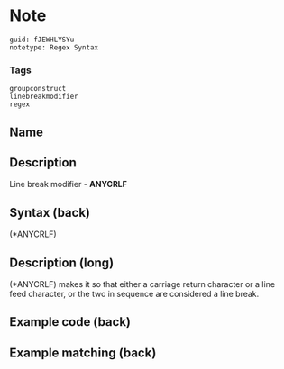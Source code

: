 # Note
```
guid: fJEWHLYSYu
notetype: Regex Syntax
```

### Tags
```
groupconstruct
linebreakmodifier
regex
```

## Name


## Description
Line break modifier - <b>ANYCRLF</b>

## Syntax (back)
<div>
  (*ANYCRLF)
</div>

## Description (long)
(*ANYCRLF) makes it so that either a carriage return character or a line feed character, or the two in sequence are considered a line break.

## Example code (back)


## Example matching (back)

